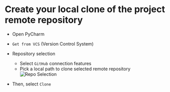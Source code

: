 # Create your local clone of the project remote repository


- Open PyCharm
- `Get from VCS` (Version Control System)
- Repository selection
  - Select `GitHub` connection features
  - Pick a local path to clone selected remote repository
<br>![Repo Selection](../../../img/initial_clone_repo.png)

- Then, select `Clone`